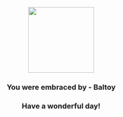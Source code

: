 <p align="center">
    <img src="https://raw.githubusercontent.com/PokeAPI/sprites/master/sprites/pokemon/343.png" width="150" height="150">
</p>
<h3 align="center">You were embraced by - <b>Baltoy</b></h3>
<h3 align="center">Have a wonderful day!</h3>
